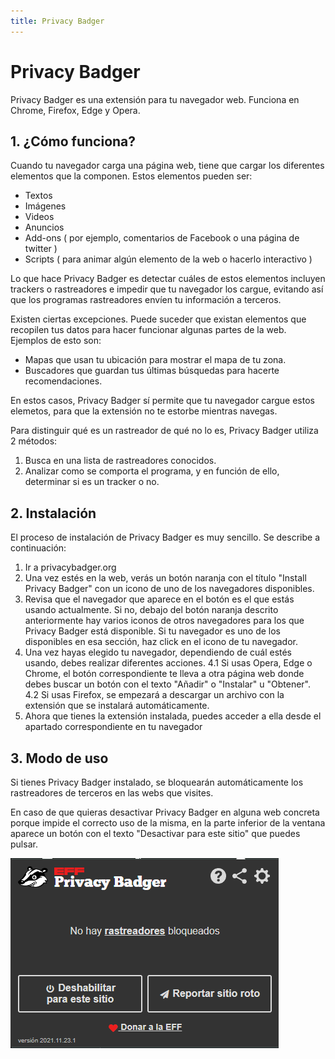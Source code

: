 ```yaml
---
title: Privacy Badger
---
```

# Privacy Badger

Privacy Badger es una extensión para tu navegador web. Funciona en Chrome, Firefox, Edge y Opera.

## 1. ¿Cómo funciona?

Cuando tu navegador carga una página web, tiene que cargar los diferentes elementos que la componen. Estos elementos pueden ser:

  * Textos
  * Imágenes
  * Videos
  * Anuncios
  * Add-ons ( por ejemplo, comentarios de Facebook o una página de twitter )
  * Scripts ( para animar algún elemento de la web o hacerlo interactivo )

Lo que hace Privacy Badger es detectar cuáles de estos elementos incluyen trackers o rastreadores e impedir que tu navegador los cargue, evitando así que los programas rastreadores envíen tu información a terceros.

Existen ciertas excepciones. Puede suceder que existan elementos que recopilen tus datos para hacer funcionar algunas partes de la web. Ejemplos de esto son:

  * Mapas que usan tu ubicación para mostrar el mapa de tu zona.
  * Buscadores que guardan tus últimas búsquedas para hacerte recomendaciones.

En estos casos, Privacy Badger sí permite que tu navegador cargue estos elemetos, para que la extensión no te estorbe mientras navegas.

Para distinguir qué es un rastreador de qué no lo es, Privacy Badger utiliza 2 métodos:

  1. Busca en una lista de rastreadores conocidos.
  2. Analizar como se comporta el programa, y en función de ello, determinar si es un tracker o no.

## 2. Instalación

El proceso de instalación de Privacy Badger es muy sencillo. Se describe a continuación:

  1. Ir a privacybadger.org
  2. Una vez estés en la web, verás un botón naranja con el título "Install Privacy Badger" con un icono de uno de los navegadores disponibles. 
  3. Revisa que el navegador que aparece en el botón es el que estás usando actualmente. Si no, debajo del botón naranja descrito anteriormente hay varios iconos de otros navegadores para los que Privacy Badger está disponible. Si tu navegador es uno de los disponibles en esa sección, haz click en el icono de tu navegador.
  4. Una vez hayas elegido tu navegador, dependiendo de cuál estés usando, debes realizar diferentes acciones.
    4.1 Si usas Opera, Edge o Chrome, el botón correspondiente te lleva a otra página web donde debes buscar un botón con el texto "Añadir" o "Instalar" u "Obtener".
    4.2 Si usas Firefox, se empezará a descargar un archivo con la extensión que se instalará automáticamente.
  5. Ahora que tienes la extensión instalada, puedes acceder a ella desde el apartado correspondiente en tu navegador

## 3. Modo de uso

  Si tienes Privacy Badger instalado, se bloquearán automáticamente los rastreadores de terceros en las webs que visites.
  
  En caso de que quieras desactivar Privacy Badger en alguna web concreta porque impide el correcto uso de la misma, en la parte inferior de la ventana aparece un botón con el texto "Desactivar para este sitio" que puedes pulsar.
  
  ![alt text](https://github.com/GPatiA2/course-in-a-box/blob/gh-pages/img/privacybadgerimg.png)

  
